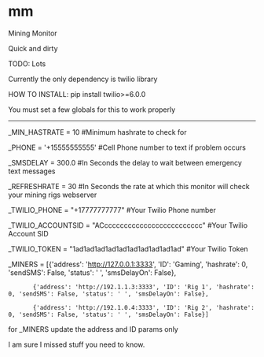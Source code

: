 # mm
Mining Monitor

Quick and dirty

TODO: Lots

Currently the only dependency is twilio library

HOW TO INSTALL: pip install twilio>=6.0.0

You must set a few globals for this to work properly

_________________________________________________________________________________


_MIN_HASTRATE = 10        #Minimum hashrate to check for

_PHONE = '+15555555555'   #Cell Phone number to text if problem occurs

_SMSDELAY = 300.0         #In Seconds the delay to wait between emergency text messages

_REFRESHRATE = 30         #In Seconds the rate at which this monitor will check your mining rigs webserver

_TWILIO_PHONE = "+17777777777"  #Your Twilio Phone number

_TWILIO_ACCOUNTSID = "ACccccccccccccccccccccccccc"       #Your Twilio Account SID

_TWILIO_TOKEN = "1ad1ad1ad1ad1ad1ad1ad1ad1ad1ad"         #Your Twilio Token


_MINERS = [{'address': 'http://127.0.0.1:3333', 'ID': 'Gaming', 'hashrate': 0, 'sendSMS': False, 'status': ' ', 'smsDelayOn': False},

           {'address': 'http://192.1.1.3:3333', 'ID': 'Rig 1', 'hashrate': 0, 'sendSMS': False, 'status': ' ', 'smsDelayOn': False},
           
           {'address': 'http://192.1.0.4:3333', 'ID': 'Rig 2', 'hashrate': 0, 'sendSMS': False, 'status': ' ', 'smsDelayOn': False}]


for _MINERS update the address and ID params only

I am sure I missed stuff you need to know. 
